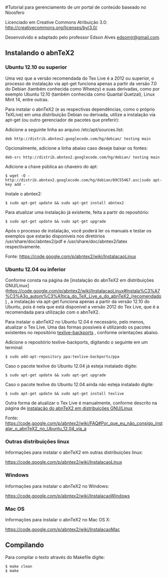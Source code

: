 #Tutorial para gerenciamento de um portal de conteúdo baseado no Noosfero

Licenciado em Creative Commons Atribuição 3.0:
http://creativecommons.org/licenses/by/3.0/

Desenvolvido e adaptado pelo professor Edson Alves <edsomjr@gmail.com>.

## Instalando o abnTeX2

### Ubuntu 12.10 ou superior

Uma vez que a versão recomendada do Tex Live é a 2012 ou superior, o processo de
instalação via apt-get funciona apenas a partir da versão 7.0 do Debian (também 
conhecida como Wheezy) e suas derivadas, como por exemplo Ubuntu 12.10 (também 
conhecida como Quantal Quetzal), Linux Mint 14, entre outras.

Para instalar o abnTeX2 (e as respectivas dependências, como o próprio TeXLive) 
em uma distribuição Debian ou derivada, utilize a instalação via apt-get (ou 
outro gerenciador de pacotes que preferir):

Adicione a seguinte linha ao arquivo /etc/apt/sources.list:
	
	deb http://distrib.abntex2.googlecode.com/hg/debian/ testing main

Opcionalmente, adicione a linha abaixo caso deseje baixar os fontes:

	deb-src http://distrib.abntex2.googlecode.com/hg/debian/ testing main

Adicione a chave pública ao chaveiro do apt:

	$ wget -O - http://distrib.abntex2.googlecode.com/hg/debian/89C55467.asc|sudo apt-key add - 

Instale o abntex2:

	$ sudo apt-get update && sudo apt-get install abntex2

Para atualizar uma instalação já existente, feita a partir do repositório:
	
	$ sudo apt-get update && sudo apt-get upgrade

Após o processo de instalação, você poderá ler os manuais e testar os exemplos 
que estarão disponíveis nos diretórios /usr/share/doc/abntex2/pdf e 
/usr/share/doc/abntex2/latex respectivamente.

Fonte: https://code.google.com/p/abntex2/wiki/InstalacaoLinux

### Ubuntu 12.04 ou inferior

Conforme consta na página de [instalação do abnTeX2 em distribuições GNU/Linux](https://code.google.com/p/abntex2/wiki/InstalacaoLinux#Instala%C3%A7%C3%A3o_autom%C3%A1tica_do_TeX_Live_e_do_abnTeX2_(recomendado)
, a instalação via apt-get funciona apenas a partir da versão 12.10 do Ubuntu, 
pois é nela que está disponível a versão 2012 do Tex Live, que é a recomendada 
para utilização com o abnTeX2.

Para instalar o abnTeX2 no Ubuntu 12.04 é necessário, pelo menos, atualizar o 
Tex Live. Uma das formas possíveis é utilizando os pacotes existentes no 
repositório [texlive-backports](https://launchpad.net/~texlive-backports/+archive/ppa)
, conforme orientações abaixo.

Adicione o repositório texlive-backports, digitando o seguinte em um terminal:

	$ sudo add-apt-repository ppa:texlive-backports/ppa

Caso o pacote texlive do Ubuntu 12.04 já esteja instalado digite:
	
	$ sudo apt-get update && sudo apt-get upgrade

Caso o pacote texlive do Ubuntu 12.04 ainda não esteja instalado digite:

	$ sudo apt-get update && sudo apt-get install texlive

Outra forma de atualizar o Tex Live é manualmente, conforme descrito na página 
de [instalação do abnTeX2 em distribuições GNU/Linux](https://code.google.com/p/abntex2/wiki/InstalacaoLinux#Instala%C3%A7%C3%A3o_manual_a_partir_do_instalador_do_TUG)

Fonte: https://code.google.com/p/abntex2/wiki/FAQ#Por_que_eu_não_consigo_instalar_o_abnTeX2_no_Ubuntu_12.04_via_a

### Outras distribuições linux

Informações para instalar o abnTeX2 em outras distribuições linux:

https://code.google.com/p/abntex2/wiki/InstalacaoLinux

### Windows

Informações para instalar o abnTeX2 no Windows:

https://code.google.com/p/abntex2/wiki/InstalacaoWindows

### Mac OS

Informações para instalar o abnTeX2 no Mac OS X:

https://code.google.com/p/abntex2/wiki/InstalacaoMac

## Compilando

Para compilar o texto através do Makefile digite:

	$ make clean
	$ make